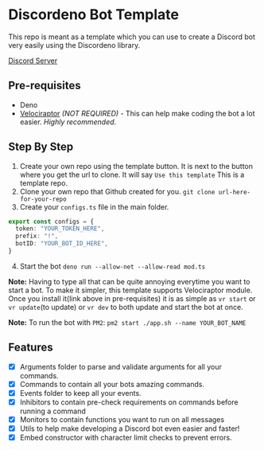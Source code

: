 # Discordeno Bot Template

This repo is meant as a template which you can use to create a Discord bot very easily using the Discordeno library.

[Discord Server](https://discord.gg/J4NqJ72)

## Pre-requisites

- Deno
- [Velociraptor](https://deno.land/x/velociraptor@v1.0.0-beta.5) *(NOT REQUIRED)* - This can help make coding the bot a lot easier. *Highly recommended*.

## Step By Step

1. Create your own repo using the template button. It is next to the button where you get the url to clone. It will say `Use this template` This is a template repo.
2. Clone your own repo that Github created for you. `git clone url-here-for-your-repo`
3. Create your `configs.ts` file in the main folder.

```ts
export const configs = {
  token: "YOUR_TOKEN_HERE",
  prefix: "!",
  botID: "YOUR_BOT_ID_HERE",
}
```

4. Start the bot `deno run --allow-net --allow-read mod.ts`

**Note:** Having to type all that can be quite annoying everytime you want to start a bot. To make it simpler, this template supports Velociraptor module. Once you install it(link above in pre-requisites) it is as simple as `vr start` or `vr update`(to update) or `vr dev` to both update and start the bot at once.

**Note:** To run the bot with `PM2`: `pm2 start ./app.sh --name YOUR_BOT_NAME`
## Features

- [x] Arguments folder to parse and validate arguments for all your commands.
- [x] Commands to contain all your bots amazing commands.
- [x] Events folder to keep all your events.
- [x] Inhibitors to contain pre-check requirements on commands before running a command
- [x] Monitors to contain functions you want to run on all messages
- [x] Utils to help make developing a Discord bot even easier and faster!
- [x] Embed constructor with character limit checks to prevent errors.
